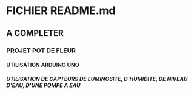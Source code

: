 # FICHIER README.md
## A COMPLETER
### PROJET POT DE FLEUR 
#### UTILISATION ARDUINO UNO 
##### UTILISATION DE CAPTEURS DE LUMINOSITE, D'HUMIDITE, DE NIVEAU D'EAU, D'UNE POMPE A EAU
